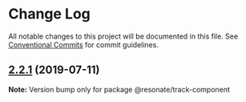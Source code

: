 # Change Log

All notable changes to this project will be documented in this file.
See [Conventional Commits](https://conventionalcommits.org) for commit guidelines.

## [2.2.1](https://github.com/justifaycoop/stream2own/compare/@resonate/track-component@2.1.0...@resonate/track-component@2.2.1) (2019-07-11)

**Note:** Version bump only for package @resonate/track-component
